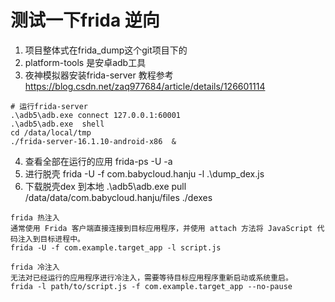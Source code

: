 # 测试一下frida 逆向 
1. 项目整体式在frida_dump这个git项目下的
2. platform-tools 是安卓adb工具
3. 夜神模拟器安装frida-server 教程参考 https://blog.csdn.net/zaq977684/article/details/126601114
```
# 运行frida-server
.\adb5\adb.exe connect 127.0.0.1:60001
.\adb5\adb.exe  shell     
cd /data/local/tmp
./frida-server-16.1.10-android-x86  & 
```

4. 查看全部在运行的应用 frida-ps -U -a
5. 进行脱壳  frida -U -f com.babycloud.hanju -l .\dump_dex.js 
6. 下载脱壳dex 到本地 .\adb5\adb.exe pull /data/data/com.babycloud.hanju/files ./dexes

```
frida 热注入
通常使用 Frida 客户端直接连接到目标应用程序，并使用 attach 方法将 JavaScript 代码注入到目标进程中。
frida -U -f com.example.target_app -l script.js

frida 冷注入
无法对已经运行的应用程序进行冷注入，需要等待目标应用程序重新启动或系统重启。
frida -l path/to/script.js -f com.example.target_app --no-pause

```